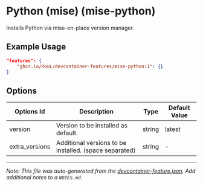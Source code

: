 
# Python (mise) (mise-python)

Installs Python via mise-en-place version manager.

## Example Usage

```json
"features": {
    "ghcr.io/RouL/devcontainer-features/mise-python:1": {}
}
```

## Options

| Options Id | Description | Type | Default Value |
|-----|-----|-----|-----|
| version | Version to be installed as default. | string | latest |
| extra_versions | Additional versions to be installed. (space separated) | string | - |



---

_Note: This file was auto-generated from the [devcontainer-feature.json](https://github.com/RouL/devcontainer-features/blob/main/src/mise-python/devcontainer-feature.json).  Add additional notes to a `NOTES.md`._
